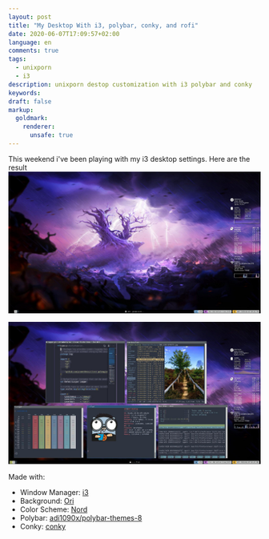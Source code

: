 ```yaml
---
layout: post
title: "My Desktop With i3, polybar, conky, and rofi"
date: 2020-06-07T17:09:57+02:00
language: en
comments: true
tags: 
  - unixporn
  - i3
description: unixporn destop customization with i3 polybar and conky
keywords: 
draft: false
markup:
  goldmark:
    renderer:
      unsafe: true
---
```


This weekend i've been playing with my i3 desktop settings. Here are the result
<a href="/en/my-desktop-with-i3-polybar-conky-rofi/desktop0.png">![screenshot plain](/en/my-desktop-with-i3-polybar-conky-rofi/desktop0.jpg)</a>

<a href="/en/my-desktop-with-i3-polybar-conky-rofi/desktop1.png">![screenshot plain](/en/my-desktop-with-i3-polybar-conky-rofi/desktop1.jpg)</a>


Made with:

* Window Manager: [i3](https://i3wm.org/)
* Background: [Ori](https://hdqwalls.com/ori-and-the-blind-forest-spirit-tree-wallpaperd)
* Color Scheme: [Nord](https://hdqwalls.com/ori-and-the-blind-forest-spirit-tree-wallpaperd)
* Polybar: [adi1090x/polybar-themes-8](https://github.com/adi1090x/polybar-themes/tree/master/polybar-8)
* Conky: [conky](https://github.com/brndnmtthws/conky)